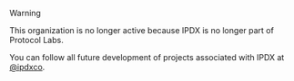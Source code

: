 > [!WARNING]
> This organization is no longer active because IPDX is no longer part of Protocol Labs.
>
> You can follow all future development of projects associated with IPDX at [@ipdxco](https://github.com/ipdxco).
